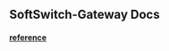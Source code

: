 ## SoftSwitch-Gateway Docs


#### [reference](https://github.com/Atoms-Cat/-/edit/main/index/collect/reference.md)

